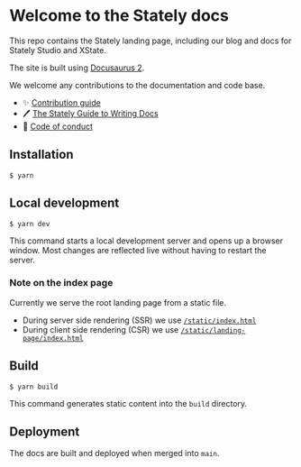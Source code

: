 # Welcome to the Stately docs

This repo contains the Stately landing page, including our blog and docs for Stately Studio and XState.

The site is built using [Docusaurus 2](https://docusaurus.io/).

We welcome any contributions to the documentation and code base.

- ✨ [Contribution guide](https://github.com/statelyai/xstate/blob/main/CONTRIBUTING.md)
- 🖊️ [The Stately Guide to Writing Docs](https://github.com/statelyai/docs/wiki)
- 🙋 [Code of conduct](https://github.com/statelyai/docs/blob/main/CODE_OF_CONDUCT.md)

## Installation

```
$ yarn
```

## Local development

```
$ yarn dev
```

This command starts a local development server and opens up a browser window. Most changes are reflected live without having to restart the server.

### Note on the index page

Currently we serve the root landing page from a static file.

- During server side rendering (SSR) we use [`/static/index.html`](./static/index.html)
- During client side rendering (CSR) we use [`/static/landing-page/index.html`](./static/landing-page/index.html)

## Build

```
$ yarn build
```

This command generates static content into the `build` directory.

## Deployment

The docs are built and deployed when merged into `main`.
